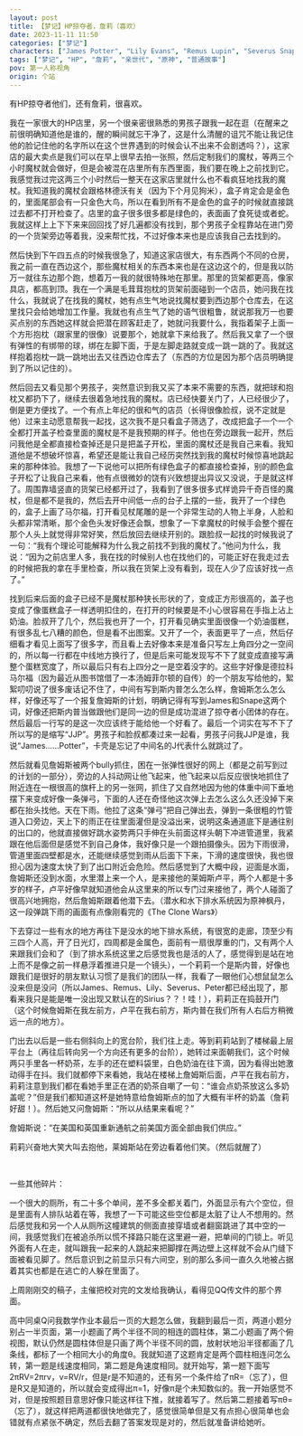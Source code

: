 ```yaml
---
layout: post
title: 【梦记】HP掠夺者，詹莉（喜欢）
date: 2023-11-11 11:50
categories: ["梦记"]
characters: ["James Potter", "Lily Evans", "Remus Lupin", "Severus Snape", "Colin Firth"]
tags: ["梦记", "HP", "詹莉", "亲世代", "原神", "普通故事"]
pov: 第一人称视角
origin: 个站
---
```


有HP掠夺者他们，还有詹莉，很喜欢。

我在一家很大的HP店里，另一个很亲密很熟悉的男孩子跟我一起在逛（在醒来之前很明确知道他是谁的，醒的瞬间就忘干净了，这是什么清醒的诅咒不能让我记住他的脸记住他的名字所以在这个世界遇到的时候会认不出来不会剧透吗？），这家店的最大卖点是我们可以在早上很早去拍一张照，然后定制我们的魔杖，等两三个小时魔杖就会做好，但是会被混在店里所有东西里面，我们要在晚上之前找到它。我感觉我过完这两三个小时然后一整天在这家店里就什么也不看疯狂地找我的魔杖。我知道我的魔杖会跟格林德沃有关（因为下个月见狗米），盒子肯定会是金色的，里面尾部会有一只金色大鸟，所以在看到所有不是金色的盒子的时候就直接跳过去都不打开检查了。店里的盒子很多很多都是绿色的，表面画了食死徒或者蛇。我就这样上上下下来来回回找了好几遍都没有找到，那个男孩子全程靠站在进门旁的一个货架旁边等着我，没来帮忙找，不过好像本来也是应该我自己去找到的。

然后快到下午四五点的时候我很急了，知道这家店很大，有东西两个不同的仓房，我之前一直在西边这个，那些魔杖相关的东西本来也是在这边这个的，但是我以防万一就往东边那个跑，想着万一我的就很特殊地在那里。那里的货架都更高，像家具店，都高到顶。我在一个满是毛茸茸抱枕的货架前面碰到一个店员，她问我在找什么，我就说了在找我的魔杖，她有点生气地说找魔杖要到西边那个仓库去，在这里找只会给她增加工作量。我就也有点生气了她的语气很粗鲁，就说那我万一也要买点别的东西她这样就会把潜在顾客赶走了，她就问我要什么，我指着架子上面一个方形抱枕（跟家里的很像）说要那个，她就拿下来给我了。然后我又拿了一个很有弹性的有绑带的球，绑在左脚下面，于是左脚走路就变成一跳一跳的了。我就这样抱着抱枕一跳一跳地出去又往西边仓库去了（东西的方位是因为那个店员明确提到了所以记住的）。

然后回去又看见那个男孩子，突然意识到我又买了本来不需要的东西，就把球和抱枕又都扔下了，继续去很着急地找我的魔杖。店已经快要关门了，人已经很少了，倒是更方便找了。一个有点上年纪的很和气的店员（长得很像脸叔，说不定就是他）过来主动愿意帮我一起找，这次我不是只看盒子筛选了，改成把盒子一个一个全都打开盖子检查里面的魔杖是不是我预期的样子。他也在旁边跟我一起开，然后问我他是全都直接检查掉还是只是把盖子开松，里面的魔杖还是我自己来看。我知道他是不想破坏惊喜，希望还是能让我自己经历突然找到我的魔杖时候惊喜地跳起来的那种体验。我想了一下说他可以把所有绿色盒子的都直接检查掉，别的颜色盒子开松了让我自己来看，他有点很微妙的饶有兴致想提出异议又没说，于是就这样了。周围靠墙竖直的货架已经都开过了，我看到了很多很多式样诡异千奇百怪的魔杖，但是都不是我的，然后去开中间低一点的台子上摆的一些，我开了一个绿色的，盒子上画了马尔福，打开看见杖尾雕的是一个非常生动的人物上半身，人脸和头都非常清晰，那个金色头发好像还会飘，想象了一下拿魔杖的时候手会整个握在那个人头上就觉得非常好笑，然后放回去继续开别的。跟脸叔一起找的时候我说了一句：“我有个理论可能解释为什么我之前找不到我的魔杖了。”他问为什么，我说：“因为之前店里人多，我在找的时候别人也在找他们的，可能正好在我走过去的时候把我的拿在手里检查，所以我在货架上没有看到，现在人少了应该好找一点了。”

找到后来后面的盒子已经不是魔杖那种狭长形状的了，变成正方形很高的，盖子也变成了像蛋糕盒子一样透明扣住的，在打开的时候要是不小心很容易在手指上沾上奶油。脸叔开了几个，然后我也开了一个，打开看见确实里面很像一个奶油蛋糕，有很多乱七八糟的颜色，但是看不出图案。又开了一个，表面更平了一点，然后仔细看才看见上面写了很多字，而且看上去好像本来是准备只写左上角四分之一空间的，所以每一行都在中线地方换行了，但是后来可能发现写不下了就变成直接写满整个蛋糕宽度了，所以最后只有右上四分之一是空着没字的。这些字好像是德拉科马尔福（因为最近从图书馆借了一本汤姆菲尔顿的自传）的一个朋友写给他的，絮絮叨叨说了很多废话记不住了，中间有写到斯内普怎么怎么样，詹姆斯怎么怎么样，好像还写了一个报复詹姆斯的计划，明确记得有写到James和Snape这两个词，好像还把斯内普当做跟他们是同一边的但是成功混进了掠夺者小团体的存在。然后最后一行写的是这一次应该终于能给他一个好看了。最后一个词实在写不下了所以写的是缩写“JJP”。男孩子和脸叔都凑过来一起看，男孩子问我JJP是谁，我说“James……Potter”，卡壳是忘记了中间名的J代表什么就跳过了。

然后就看见詹姆斯被两个bully抓住，困在一张弹性很好的网上（都是之前写到过的计划的一部分），旁边的人抖动网让他飞起来，他飞起来以后反应很快地抓住了附近连在一根很高的旗杆上的另一张网，抓住了又自然地因为他的体重中间下垂地摆下来变成好像一条弹弓，下面的人还在奇怪他这次弹上去怎么这么久还没掉下来都在抬头找他。天在下雨。他拉了这条“弹弓”把自己弹出去，弹到一条很粗的竹管道入口旁边，天上下的雨正在往里面灌但是没溢出来，说明这条通道底下是通往别的出口的，他就直接做好跳水姿势两只手伸在头前面这样头朝下冲进管道里，我紧跟在他后面但是感觉不到自己身体，我好像只是一个跟拍摄像头。因为下雨很滑，管道里面四壁都是水，还能继续感觉到雨从后面下下来，下滑的速度很快，我也很担心因为速度太快了到了出口附近会危险。然后感觉到了大概中段，迎面是水面，詹姆斯还没到水面，水里潜上来一个人，是来接他的莱姆斯卢平，两个人都是十多岁的样子，卢平好像早就知道他会从这里来的所以专门过来接他了，两个人碰面了很高兴地拥抱，然后詹姆斯跟着他潜下去。（潜水和水下排水系统因为原神枫丹，这一段弹跳下雨的画面有点像刚看完的《The Clone Wars》）

下去穿过一些有水的地方再往下是没水的地下排水系统，有很宽的走廊，顶至少有三四个人高，开了日光灯，四周都是金属色，面前有一扇很厚重的门，又有两个人来跟我们会和了（到了排水系统这里之后感觉我也是活的人了，感觉得到是站在地上而不是像之前一样悬浮着推进只是一个镜头），一个莉莉一个是斯内普，好像也跟我们是很好的朋友默认习惯了是我们的团队一样，我看了一眼他们心想鼠鼠怎么没来但是没问（所以James、Remus、Lily、Severus、Peter都已经出现了，那看来我只是能是唯一没出现又默认在的Sirius？？！哇！），莉莉正在捣鼓开门（这个时候詹姆斯在我左前方，卢平在我右前方，斯内普在我们所有人右后方稍微远一点的地方）。

门出去以后是一些右侧斜向上的宽台阶，我们往上走。等到莉莉站到了楼梯最上层平台上（再往后转向另一个方向还有更多的台阶），她转过来面朝我们，这个时候两只手里各一杯奶茶，左手的还在塑料袋里，白色奶油在往下滴，因为看得出她激动得手在抖。我们就都停下来看她，我站在楼梯上詹姆斯后面，卢平在我右前方，莉莉注意到我们都在看她手里正在洒的奶茶自嘲了一句：“谁会点奶茶放这么多奶盖呢？”但是我们都知道这杯是她特意给詹姆斯点的加了大概有半杯的奶盖（詹莉好甜！）。然后她又问詹姆斯：“所以从结果来看呢？”

詹姆斯说：“在美国和英国重新通航之前美国方面全部由我们供应。”

莉莉兴奋地大笑大叫去抱他，莱姆斯站在旁边看着他们笑。（然后就醒了）

<br>

一些其他碎片：

一个很大的厕所，有二十多个单间，差不多全都关着门，外面显示有六个空位，但是里面有人排队站着在等，我想了一下可能这些空位都是太脏了让人不想用的。然后感觉我和另一个人从厕所这幢建筑的侧面直接穿墙或者翻窗跳进了其中空的一间，我感觉我们在被追杀所以慌不择路只能在这里避一避，把单间的门锁上。听见外面有人在走，就叫跟我一起来的人跳起来把脚撑在两边壁上这样就不会从门缝下面被看见脚了。然后意识到之前显示只有六间空，别的那么多间一直久久地被占据着其实也都是在逃亡的人躲在里面了。

上周刚刚交的稿子，主催把校对完的文发给我确认，看得见QQ传文件的那个界面。

高中同桌Q问我数学作业本最后一页的大题怎么做，我翻到最后一页，两道小题分别占一半页面，第一小题画了两个半径不同的相连的圆柱体，第二小题画了两个俯视图，默认仍然是圆柱体但是只画了两个半径不同的圆，放射状地沿半径都画了几条线，都标了一个相同大小的角度θ。我就知道了这题肯定是两个圆柱相连问怎么转，第一题是线速度相同，第二题是角速度相同。就开始写，第一题下面写2πRV=2πrv，v=RV/r，但是r是不知道的，还有另一个条件给了πR=（忘了），但是R又是知道的，所以就会变成得出π=1，好像π是个未知数似的。我一开始感觉不对，但是按照题目意思好像只能这样往下推，就接着写了。然后第二题接着写πθ=（忘了），就这样把两道都很快地做完了，感觉很简单但是又有点担心很简单也会错就有点紧张不确定，然后去翻了答案发现是对的，然后就准备讲给她听。
